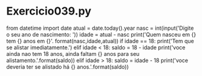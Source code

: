 # Exercicio039.py

from datetime import date
atual = date.today().year
nasc = int(input('Digite o seu ano de nascimento: '))
idade = atual - nasc
print('Quem nasceu em {} tem {} anos em {}'. format(nasc,idade,atual))
if idade == 18:
    print('Tem que se alistar imediatamente.')
elif idade < 18:
    saldo = 18 - idade
    print('voce ainda nao tem 18 anos, ainda faltam {} anos para seu alistamento.'.format(saldo))
elif idade > 18:
    saldo = idade - 18
    print('voce deveria ter se alistado há {} anos.'.format(saldo))
